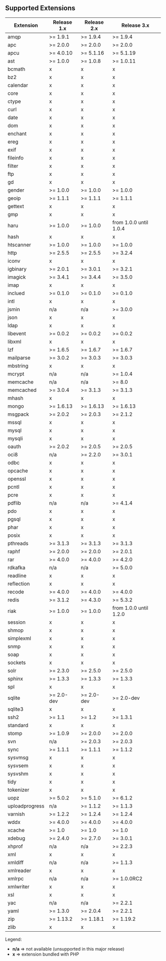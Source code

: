 ## Supported Extensions

| Extension      | Release 1.x | Release 2.x | Release 3.x |
|----------------|-------------|-------------|-------------|
| amqp           | &gt;= 1.9.1 | &gt;= 1.9.4 | &gt;= 1.9.4 |
| apc            | &gt;= 2.0.0 | &gt;= 2.0.0 | &gt;= 2.0.0 |
| apcu           | &gt;= 4.0.10| &gt;= 5.1.16| &gt;= 5.1.19|
| ast            | &gt;= 1.0.0 | &gt;= 1.0.8 | &gt;= 1.0.11|
| bcmath         |    x        |    x        |    x        |
| bz2            |    x        |    x        |    x        |
| calendar       |    x        |    x        |    x        |
| core           |    x        |    x        |    x        |
| ctype          |    x        |    x        |    x        |
| curl           |    x        |    x        |    x        |
| date           |    x        |    x        |    x        |
| dom            |    x        |    x        |    x        |
| enchant        |    x        |    x        |    x        |
| ereg           |    x        |    x        |    x        |
| exif           |    x        |    x        |    x        |
| fileinfo       |    x        |    x        |    x        |
| filter         |    x        |    x        |    x        |
| ftp            |    x        |    x        |    x        |
| gd             |    x        |    x        |    x        |
| gender         | &gt;= 1.0.0 | &gt;= 1.0.0 | &gt;= 1.0.0 |
| geoip          | &gt;= 1.1.1 | &gt;= 1.1.1 | &gt;= 1.1.1 |
| gettext        |    x        |    x        |    x        |
| gmp            |    x        |    x        |    x        |
| haru           | &gt;= 1.0.0 | &gt;= 1.0.0 | from 1.0.0 until 1.0.4 |
| hash           |    x        |    x        |    x        |
| htscanner      | &gt;= 1.0.0 | &gt;= 1.0.0 | &gt;= 1.0.0 |
| http           | &gt;= 2.5.5 | &gt;= 2.5.5 | &gt;= 3.2.4 |
| iconv          |    x        |    x        |    x        |
| igbinary       | &gt;= 2.0.1 | &gt;= 3.0.1 | &gt;= 3.2.1 |
| imagick        | &gt;= 3.4.1 | &gt;= 3.4.4 | &gt;= 3.5.0 |
| imap           |    x        |    x        |    x        |
| inclued        | &gt;= 0.1.0 | &gt;= 0.1.0 | &gt;= 0.1.0 |
| intl           |    x        |    x        |    x        |
| jsmin          |    n/a      |    n/a      | &gt;= 3.0.0 |
| json           |    x        |    x        |    x        |
| ldap           |    x        |    x        |    x        |
| libevent       | &gt;= 0.0.2 | &gt;= 0.0.2 | &gt;= 0.0.2 |
| libxml         |    x        |    x        |    x        |
| lzf            | &gt;= 1.6.5 | &gt;= 1.6.7 | &gt;= 1.6.7 |
| mailparse      | &gt;= 3.0.2 | &gt;= 3.0.3 | &gt;= 3.0.3 |
| mbstring       |    x        |    x        |    x        |
| mcrypt         |    n/a      |    n/a      | &gt;= 1.0.4 |
| memcache       |    n/a      |    n/a      | &gt;= 8.0   |
| memcached      | &gt;= 3.0.4 | &gt;= 3.1.3 | &gt;= 3.1.3 |
| mhash          |    x        |    x        |    x        |
| mongo          | &gt;= 1.6.13| &gt;= 1.6.13| &gt;= 1.6.13|
| msgpack        | &gt;= 2.0.2 | &gt;= 2.0.3 | &gt;= 2.1.2 |
| mssql          |    x        |    x        |    x        |
| mysql          |    x        |    x        |    x        |
| mysqli         |    x        |    x        |    x        |
| oauth          | &gt;= 2.0.2 | &gt;= 2.0.5 | &gt;= 2.0.5 |
| oci8           |    n/a      | &gt;= 2.2.0 | &gt;= 3.0.1 |
| odbc           |    x        |    x        |    x        |
| opcache        |    x        |    x        |    x        |
| openssl        |    x        |    x        |    x        |
| pcntl          |    x        |    x        |    x        |
| pcre           |    x        |    x        |    x        |
| pdflib         |    n/a      |    n/a      | &gt;= 4.1.4 |
| pdo            |    x        |    x        |    x        |
| pgsql          |    x        |    x        |    x        |
| phar           |    x        |    x        |    x        |
| posix          |    x        |    x        |    x        |
| pthreads       | &gt;= 3.1.3 | &gt;= 3.1.3 | &gt;= 3.1.3 |
| raphf          | &gt;= 2.0.0 | &gt;= 2.0.0 | &gt;= 2.0.1 |
| rar            | &gt;= 4.0.0 | &gt;= 4.0.0 | &gt;= 4.2.0 |
| rdkafka        |    n/a      |    n/a      | &gt;= 5.0.0 |
| readline       |    x        |    x        |    x        |
| reflection     |    x        |    x        |    x        |
| recode         | &gt;= 4.0.0 | &gt;= 4.0.0 | &gt;= 4.0.0 |
| redis          | &gt;= 3.1.2 | &gt;= 4.3.0 | &gt;= 5.3.2 |
| riak           | &gt;= 1.0.0 | &gt;= 1.0.0 | from 1.0.0 until 1.2.0 |
| session        |    x        |    x        |    x        |
| shmop          |    x        |    x        |    x        |
| simplexml      |    x        |    x        |    x        |
| snmp           |    x        |    x        |    x        |
| soap           |    x        |    x        |    x        |
| sockets        |    x        |    x        |    x        |
| solr           | &gt;= 2.3.0 | &gt;= 2.5.0 | &gt;= 2.5.0 |
| sphinx         | &gt;= 1.3.3 | &gt;= 1.3.3 | &gt;= 1.3.3 |
| spl            |    x        |    x        |    x        |
| sqlite         | &gt;= 2.0-dev  | &gt;= 2.0-dev  | &gt;= 2.0-dev  |
| sqlite3        |    x        |    x        |    x        |
| ssh2           | &gt;= 1.1   | &gt;= 1.2   | &gt;= 1.3.1 |
| standard       |    x        |    x        |    x        |
| stomp          | &gt;= 1.0.9 | &gt;= 2.0.0 | &gt;= 2.0.0 |
| svn            |    n/a      | &gt;= 2.0.3 | &gt;= 2.0.3 |
| sync           | &gt;= 1.1.1 | &gt;= 1.1.1 | &gt;= 1.1.2 |
| sysvmsg        |    x        |    x        |    x        |
| sysvsem        |    x        |    x        |    x        |
| sysvshm        |    x        |    x        |    x        |
| tidy           |    x        |    x        |    x        |
| tokenizer      |    x        |    x        |    x        |
| uopz           | &gt;= 5.0.2 | &gt;= 5.1.0 | &gt;= 6.1.2 |
| uploadprogress |    n/a      | &gt;= 1.1.2 | &gt;= 1.1.3 |
| varnish        | &gt;= 1.2.2 | &gt;= 1.2.4 | &gt;= 1.2.4 |
| wddx           | &gt;= 4.0.0 | &gt;= 4.0.0 | &gt;= 4.0.0 |
| xcache         | &gt;= 1.0   | &gt;= 1.0   | &gt;= 1.0   |
| xdebug         | &gt;= 2.4.0 | &gt;= 2.7.0 | &gt;= 3.0.1 |
| xhprof         |    n/a      |    n/a      | &gt;= 2.2.3 |
| xml            |    x        |    x        |    x        |
| xmldiff        |    n/a      |    n/a      | &gt;= 1.1.3 |
| xmlreader      |    x        |    x        |    x        |
| xmlrpc         |    n/a      |    n/a      | &gt;= 1.0.0RC2 |
| xmlwriter      |    x        |    x        |    x        |
| xsl            |    x        |    x        |    x        |
| yac            |    n/a      |    n/a      | &gt;= 2.2.1 |
| yaml           | &gt;= 1.3.0 | &gt;= 2.0.4 | &gt;= 2.2.1 |
| zip            | &gt;= 1.13.2| &gt;= 1.18.1| &gt;= 1.19.2|
| zlib           |    x        |    x        |    x        |

Legend:
* **n/a** => not available (unsupported in this major release)
* **x**   => extension bundled with PHP
